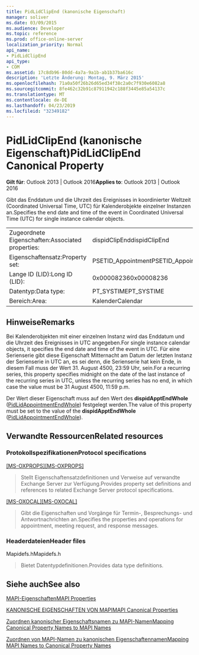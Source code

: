 ```yaml
---
title: PidLidClipEnd (kanonische Eigenschaft)
manager: soliver
ms.date: 03/09/2015
ms.audience: Developer
ms.topic: reference
ms.prod: office-online-server
localization_priority: Normal
api_name:
- PidLidClipEnd
api_type:
- COM
ms.assetid: 17c8db96-80dd-4a7a-9a1b-ab1b37ba616c
description: 'Letzte Änderung: Montag, 9. März 2015'
ms.openlocfilehash: 71a0a50f26b26d65ed34f38c2a0c7f930e6082a8
ms.sourcegitcommit: 8fe462c32b91c87911942c188f3445e85a54137c
ms.translationtype: MT
ms.contentlocale: de-DE
ms.lasthandoff: 04/23/2019
ms.locfileid: "32349182"
---
```

# <a name="pidlidclipend-canonical-property"></a><span data-ttu-id="b0da1-103">PidLidClipEnd (kanonische Eigenschaft)</span><span class="sxs-lookup"><span data-stu-id="b0da1-103">PidLidClipEnd Canonical Property</span></span>

  
  
<span data-ttu-id="b0da1-104">**Gilt für**: Outlook 2013 | Outlook 2016</span><span class="sxs-lookup"><span data-stu-id="b0da1-104">**Applies to**: Outlook 2013 | Outlook 2016</span></span> 
  
<span data-ttu-id="b0da1-105">Gibt das Enddatum und die Uhrzeit des Ereignisses in koordinierter Weltzeit (Coordinated Universal Time, UTC) für Kalenderobjekte einzelner Instanzen an.</span><span class="sxs-lookup"><span data-stu-id="b0da1-105">Specifies the end date and time of the event in Coordinated Universal Time (UTC) for single instance calendar objects.</span></span> 
  
|||
|:-----|:-----|
|<span data-ttu-id="b0da1-106">Zugeordnete Eigenschaften:</span><span class="sxs-lookup"><span data-stu-id="b0da1-106">Associated properties:</span></span>  <br/> |<span data-ttu-id="b0da1-107">dispidClipEnd</span><span class="sxs-lookup"><span data-stu-id="b0da1-107">dispidClipEnd</span></span>  <br/> |
|<span data-ttu-id="b0da1-108">Eigenschaftensatz:</span><span class="sxs-lookup"><span data-stu-id="b0da1-108">Property set:</span></span>  <br/> |<span data-ttu-id="b0da1-109">PSETID_Appointment</span><span class="sxs-lookup"><span data-stu-id="b0da1-109">PSETID_Appointment</span></span>  <br/> |
|<span data-ttu-id="b0da1-110">Lange ID (LID):</span><span class="sxs-lookup"><span data-stu-id="b0da1-110">Long ID (LID):</span></span>  <br/> |<span data-ttu-id="b0da1-111">0x00008236</span><span class="sxs-lookup"><span data-stu-id="b0da1-111">0x00008236</span></span>  <br/> |
|<span data-ttu-id="b0da1-112">Datentyp:</span><span class="sxs-lookup"><span data-stu-id="b0da1-112">Data type:</span></span>  <br/> |<span data-ttu-id="b0da1-113">PT_SYSTIME</span><span class="sxs-lookup"><span data-stu-id="b0da1-113">PT_SYSTIME</span></span>  <br/> |
|<span data-ttu-id="b0da1-114">Bereich:</span><span class="sxs-lookup"><span data-stu-id="b0da1-114">Area:</span></span>  <br/> |<span data-ttu-id="b0da1-115">Kalender</span><span class="sxs-lookup"><span data-stu-id="b0da1-115">Calendar</span></span>  <br/> |
   
## <a name="remarks"></a><span data-ttu-id="b0da1-116">Hinweise</span><span class="sxs-lookup"><span data-stu-id="b0da1-116">Remarks</span></span>

<span data-ttu-id="b0da1-117">Bei Kalenderobjekten mit einer einzelnen Instanz wird das Enddatum und die Uhrzeit des Ereignisses in UTC angegeben.</span><span class="sxs-lookup"><span data-stu-id="b0da1-117">For single instance calendar objects, it specifies the end date and time of the event in UTC.</span></span> <span data-ttu-id="b0da1-118">Für eine Serienserie gibt diese Eigenschaft Mitternacht am Datum der letzten Instanz der Serienserie in UTC an, es sei denn, die Serienserie hat kein Ende, in diesem Fall muss der Wert 31. August 4500, 23:59 Uhr, sein.</span><span class="sxs-lookup"><span data-stu-id="b0da1-118">For a recurring series, this property specifies midnight on the date of the last instance of the recurring series in UTC, unless the recurring series has no end, in which case the value must be 31 August 4500, 11:59 p.m.</span></span>
  
<span data-ttu-id="b0da1-119">Der Wert dieser Eigenschaft muss auf den Wert des **dispidApptEndWhole** ([PidLidAppointmentEndWhole](pidlidappointmentendwhole-canonical-property.md)) festgelegt werden.</span><span class="sxs-lookup"><span data-stu-id="b0da1-119">The value of this property must be set to the value of the **dispidApptEndWhole** ([PidLidAppointmentEndWhole](pidlidappointmentendwhole-canonical-property.md)).</span></span>
  
## <a name="related-resources"></a><span data-ttu-id="b0da1-120">Verwandte Ressourcen</span><span class="sxs-lookup"><span data-stu-id="b0da1-120">Related resources</span></span>

### <a name="protocol-specifications"></a><span data-ttu-id="b0da1-121">Protokollspezifikationen</span><span class="sxs-lookup"><span data-stu-id="b0da1-121">Protocol specifications</span></span>

<span data-ttu-id="b0da1-122">[[MS-OXPROPS]](https://msdn.microsoft.com/library/f6ab1613-aefe-447d-a49c-18217230b148%28Office.15%29.aspx)</span><span class="sxs-lookup"><span data-stu-id="b0da1-122">[[MS-OXPROPS]](https://msdn.microsoft.com/library/f6ab1613-aefe-447d-a49c-18217230b148%28Office.15%29.aspx)</span></span>
  
> <span data-ttu-id="b0da1-123">Stellt Eigenschaftensatzdefinitionen und Verweise auf verwandte Exchange Server zur Verfügung.</span><span class="sxs-lookup"><span data-stu-id="b0da1-123">Provides property set definitions and references to related Exchange Server protocol specifications.</span></span>
    
<span data-ttu-id="b0da1-124">[[MS-OXOCAL]](https://msdn.microsoft.com/library/09861fde-c8e4-4028-9346-e7c214cfdba1%28Office.15%29.aspx)</span><span class="sxs-lookup"><span data-stu-id="b0da1-124">[[MS-OXOCAL]](https://msdn.microsoft.com/library/09861fde-c8e4-4028-9346-e7c214cfdba1%28Office.15%29.aspx)</span></span>
  
> <span data-ttu-id="b0da1-125">Gibt die Eigenschaften und Vorgänge für Termin-, Besprechungs- und Antwortnachrichten an.</span><span class="sxs-lookup"><span data-stu-id="b0da1-125">Specifies the properties and operations for appointment, meeting request, and response messages.</span></span>
    
### <a name="header-files"></a><span data-ttu-id="b0da1-126">Headerdateien</span><span class="sxs-lookup"><span data-stu-id="b0da1-126">Header files</span></span>

<span data-ttu-id="b0da1-127">Mapidefs.h</span><span class="sxs-lookup"><span data-stu-id="b0da1-127">Mapidefs.h</span></span>
  
> <span data-ttu-id="b0da1-128">Bietet Datentypdefinitionen.</span><span class="sxs-lookup"><span data-stu-id="b0da1-128">Provides data type definitions.</span></span>
    
## <a name="see-also"></a><span data-ttu-id="b0da1-129">Siehe auch</span><span class="sxs-lookup"><span data-stu-id="b0da1-129">See also</span></span>



[<span data-ttu-id="b0da1-130">MAPI-Eigenschaften</span><span class="sxs-lookup"><span data-stu-id="b0da1-130">MAPI Properties</span></span>](mapi-properties.md)
  
[<span data-ttu-id="b0da1-131">KANONISCHE EIGENSCHAFTEN VON MAPI</span><span class="sxs-lookup"><span data-stu-id="b0da1-131">MAPI Canonical Properties</span></span>](mapi-canonical-properties.md)
  
[<span data-ttu-id="b0da1-132">Zuordnen kanonischer Eigenschaftsnamen zu MAPI-Namen</span><span class="sxs-lookup"><span data-stu-id="b0da1-132">Mapping Canonical Property Names to MAPI Names</span></span>](mapping-canonical-property-names-to-mapi-names.md)
  
[<span data-ttu-id="b0da1-133">Zuordnen von MAPI-Namen zu kanonischen Eigenschaftennamen</span><span class="sxs-lookup"><span data-stu-id="b0da1-133">Mapping MAPI Names to Canonical Property Names</span></span>](mapping-mapi-names-to-canonical-property-names.md)

